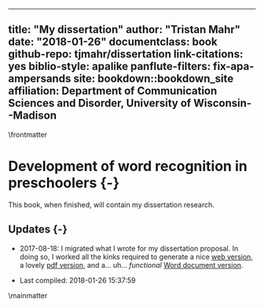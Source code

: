 
--- 
title: "My dissertation"
author: "Tristan Mahr"
date: "2018-01-26"
documentclass: book
github-repo: tjmahr/dissertation
link-citations: yes
biblio-style: apalike
panflute-filters: fix-apa-ampersands
site: bookdown::bookdown_site
affiliation: Department of Communication Sciences and Disorder, University of Wisconsin--Madison
---

\frontmatter

# Development of word recognition in preschoolers {-}

This book, when finished, will contain my dissertation research. 

## Updates  {-}

- 2017-08-18: I migrated what I wrote for my dissertation proposal. In 
doing so, I worked all the kinks required to generate a nice 
[web version](https://tjmahr.github.io/dissertation/), a lovely 
[pdf version](https://tjmahr.github.io/dissertation/dissertation.pdf), and 
a... uh... _functional_ 
[Word document version](https://tjmahr.github.io/dissertation/dissertation.docx).

- Last compiled: 2018-01-26 15:37:59

\mainmatter
